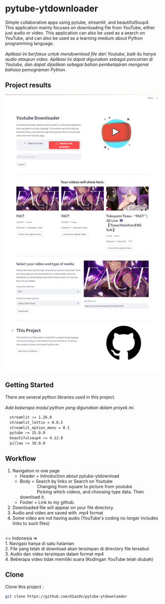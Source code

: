 # pytube-ytdownloader
Simple collaborative apps using pytube, streamlit, and beautifulSoup4. 
<br/>
This application mainly focuses on downloading file from YouTube, either just audio or video. This application can also be used as a search on YouTube, and can also be used as a learning medium about Python programming language.
<br/><br/>
*Aplikasi ini berfokus untuk mendownload file dari Youtube, baik itu hanya audio ataupun video. Aplikasi ini dapat digunakan sebagai pencarian di Youtube, dan dapat dijadikan sebagai bahan pembelajaran mengenai bahasa pemograman Python.*

## Project results
<img src="./etc/full_image.png" width="500px">

## Getting Started
There are several python libraries used in this project.
<br/><br/>
*Ada beberapa modul python yang digunakan dalam proyek ini.*
```bash
  streamlit >= 1.26.0
  streamlit_lottie = 0.0.5
  streamlit_option_menu = 0.1
  pytube >= 15.0.0
  beautifulsoup4 >= 4.12.0
  pillow >= 10.0.0
```

## Workflow
1. Navigation in one page
   * Header = Introduction about pytube-ytdownload
   * Body = Search by links or Search on Youtube <br/>
            $~~~~~~~~~~~~~$ Changing from square to picture from youtube <br/>
            $~~~~~~~~~~~~~$ Picking which videos, and choosing type data. Then download it.
   * Footer = Link to my github.
2. Downloaded file will appear on your file directory.
3. Audio and video are saved with .mp4 format
4. Some video are not having audio (YouTube's coding no longer includes links to such files)
<br/>
<= Indonesia => <br/>
1. Navigasi hanya di satu halaman <br/>
2. File yang telah di download akan tersimpan di directory file tersebut <br/>
3. Audio dan video tersimpan dalam format mp4 <br/>
4. Beberapa video tidak memiliki suara (Kodingan YouTube telah diubah) <br/>

## Clone
Clone this project :
```bash
git clone https://github.com/d1azdn/pytube-ytdownloader
```

